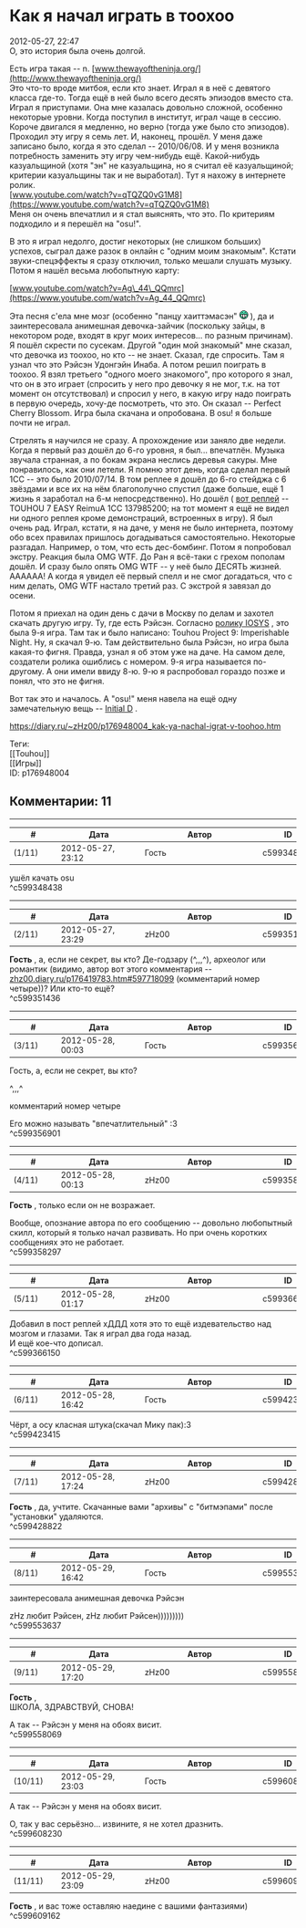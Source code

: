 Как я начал играть в тоохоо
===========================

  
2012-05-27, 22:47  
 О, это история была очень долгой.   
   
 Есть игра такая -- n.  [www.thewayoftheninja.org/](http://www.thewayoftheninja.org/)    
 Это что-то вроде митбоя, если кто знает. Играл я в неё с девятого класса где-то. Тогда ещё в ней было всего десять эпизодов вместо ста. Играл я приступами. Она мне казалась довольно сложной, особенно некоторые уровни. Когда поступил в институт, играл чаще в сессию. Короче двигался я медленно, но верно (тогда уже было сто эпизодов). Проходил эту игру я семь лет. И, наконец, прошёл. У меня даже записано было, когда я это сделал -- 2010/06/08. И у меня возникла потребность заменить эту игру чем-нибудь ещё. Какой-нибудь казуальщиной (хотя "эн" не казуальщина, но я считал её казуальщиной; критерии казуальщины так и не выработал). Тут я нахожу в интернете ролик.   
  [www.youtube.com/watch?v=qTQZQ0vG1M8](https://www.youtube.com/watch?v=qTQZQ0vG1M8)    
 Меня он очень впечатлил и я стал выяснять, что это. По критериям подходило и я перешёл на "osu!".   
   
 В это я играл недолго, достиг некоторых (не слишком больших) успехов, сыграл даже разок в онлайн с "одним моим знакомым". Кстати звуки-спецэффекты я сразу отключил, только мешали слушать музыку. Потом я нашёл весьма любопытную карту:   
   
  [www.youtube.com/watch?v=Ag\_44\_QQmrc](https://www.youtube.com/watch?v=Ag_44_QQmrc)    
   
 Эта песня с'ела мне мозг (особенно "панцу хаиттэмасэн" ![:D](pics/1131.gif) ), да и заинтересовала анимешная девочка-зайчик (поскольку зайцы, в некотором роде, входят в круг моих интересов... по разным причинам). Я пошёл скрести по сусекам. Другой "один мой знакомый" мне сказал, что девочка из тоохоо, но кто -- не знает. Сказал, где спросить. Там я узнал что это Рэйсэн Удонгэйн Инаба. А потом решил поиграть в тоохоо. Я взял третьего "одного моего знакомого", про которого я знал, что он в это играет (спросить у него про девочку я не мог, т.к. на тот момент он отсутствовал) и спросил у него, в какую игру надо поиграть в первую очередь, хочу-де посмотреть, что это. Он сказал -- Perfect Cherry Blossom. Игра была скачана и опробована. В osu! я больше почти не играл.   
   
 Стрелять я научился не сразу. А прохождение изи заняло две недели. Когда я первый раз дошёл до 6-го уровня, я был... впечатлён. Музыка звучала странная, а по бокам экрана неслись деревья сакуры. Мне понравилось, как они летели. Я помню этот день, когда сделал первый 1CC -- это было 2010/07/14. В том реплее я дошёл до 6-го стейджа с 6 звёздами и все их на нём благополучно спустил (даже больше, ещё 1 жизнь я заработал на 6-м непосредственно). Но дошёл (  [вот реплей](https://docs.google.com/file/d/0B9FfY1n8XuxzakhzTV9sYm4tXzg/edit?pli=1)  -- TOUHOU 7 EASY ReimuA 1CC 137985200; на тот момент я ещё не видел ни одного реплея кроме демонстраций, встроенных в игру). Я был очень рад. Играл, кстати, я на даче, у меня не было интернета, поэтому обо всех правилах пришлось догадываться самостоятельно. Некоторые разгадал. Например, о том, что есть дес-бомбинг. Потом я попробовал экстру. Реакция была OMG WTF. До Ран я всё-таки с грехом пополам дошёл. И сразу было опять OMG WTF -- у неё было ДЕСЯТЬ жизней. АААААА! А когда я увидел её первый спелл и не смог догадаться, что с ним делать, OMG WTF настало третий раз. С экстрой я завязал до осени.   
   
 Потом я приехал на один день с дачи в Москву по делам и захотел скачать другую игру. Ту, где есть Рэйсэн. Согласно  [ролику IOSYS](https://www.youtube.com/watch?v=Kc8GNaED3Ok)  , это была 9-я игра. Там так и было написано: Touhou Project 9: Imperishable Night. Ну, я скачал 9-ю. Там действительно была Рэйсэн, но игра была какая-то фигня. Правда, узнал я об этом уже на даче. На самом деле, создатели ролика ошиблись с номером. 9-я игра называется по-другому. А они имели ввиду 8-ю. 9-ю я распробовал гораздо позже и понял, что это не фигня.   
   
 Вот так это и началось. А "osu!" меня навела на ещё одну замечательную вещь --  [Initial D](http://www.world-art.ru/animation/animation.php?id=3331)  .   
  
<https://diary.ru/~zHz00/p176948004_kak-ya-nachal-igrat-v-toohoo.htm>  
  
Теги:  
[[Touhou]]  
[[Игры]]  
ID: p176948004  


Комментарии: 11
---------------

  


---



|         #         |              Дата              |                     Автор                     |           ID           |
| --- | --- | --- | --- |
| (1/11) | 2012-05-27, 23:12 | Гость | c599348438 |

  
 ушёл качать osu   
 ^c599348438

---



|         #         |              Дата              |                     Автор                     |           ID           |
| --- | --- | --- | --- |
| (2/11) | 2012-05-27, 23:29 | zHz00 | c599351436 |

  
  **Гость**  , а, если не секрет, вы кто? Де-годзару (^,,,^), археолог или романтик (видимо, автор вот этого комментария --  [zhz00.diary.ru/p176419783.htm#597718099](Дохлая%20мышь#^c597718099)  (комментарий номер четыре))? Или кто-то ещё?   
 ^c599351436

---



|         #         |              Дата              |                     Автор                     |           ID           |
| --- | --- | --- | --- |
| (3/11) | 2012-05-28, 00:03 | Гость | c599356901 |

  
  Гость, а, если не секрет, вы кто?    
   
   
 ^,,,^   
   
  комментарий номер четыре    
   
 Его можно называть "впечатлительный" :3   
 ^c599356901

---



|         #         |              Дата              |                     Автор                     |           ID           |
| --- | --- | --- | --- |
| (4/11) | 2012-05-28, 00:13 | zHz00 | c599358297 |

  
  **Гость**  , только если он не возражает.   
   
 Вообще, опознание автора по его сообщению -- довольно любопытный скилл, который я только начал развивать. Но при очень коротких сообщениях это не работает.   
 ^c599358297

---



|         #         |              Дата              |                     Автор                     |           ID           |
| --- | --- | --- | --- |
| (5/11) | 2012-05-28, 01:17 | zHz00 | c599366150 |

  
 Добавил в пост реплей хДДД хотя это то ещё издевательство над мозгом и глазами. Так я играл два года назад.   
 И ещё кое-что дописал.   
 ^c599366150

---



|         #         |              Дата              |                     Автор                     |           ID           |
| --- | --- | --- | --- |
| (6/11) | 2012-05-28, 16:42 | Гость | c599423415 |

  
 Чёрт, а осу класная штука(скачал Мику пак):3   
 ^c599423415

---



|         #         |              Дата              |                     Автор                     |           ID           |
| --- | --- | --- | --- |
| (7/11) | 2012-05-28, 17:24 | zHz00 | c599428822 |

  
  **Гость**  , да, учтите. Скачанные вами "архивы" с "битмэпами" после "установки" удаляются.   
 ^c599428822

---



|         #         |              Дата              |                     Автор                     |           ID           |
| --- | --- | --- | --- |
| (8/11) | 2012-05-29, 16:42 | Гость | c599553637 |

  
  заинтересовала анимешная девочка   Рэйсэн    
   
 zHz любит Рэйсен, zHz любит Рэйсен)))))))))   
 ^c599553637

---



|         #         |              Дата              |                     Автор                     |           ID           |
| --- | --- | --- | --- |
| (9/11) | 2012-05-29, 17:20 | zHz00 | c599558069 |

  
  **Гость**  ,   
 ШКОЛА, ЗДРАВСТВУЙ, СНОВА!   
   
  А так -- Рэйсэн у меня на обоях висит.    
 ^c599558069

---



|         #         |              Дата              |                     Автор                     |           ID           |
| --- | --- | --- | --- |
| (10/11) | 2012-05-29, 23:03 | Гость | c599608230 |

  
  А так -- Рэйсэн у меня на обоях висит.    
   
 О, так у вас серьёзно... извините, я не хотел дразнить.   
 ^c599608230

---



|         #         |              Дата              |                     Автор                     |           ID           |
| --- | --- | --- | --- |
| (11/11) | 2012-05-29, 23:09 | zHz00 | c599609162 |

  
  **Гость**  , и вас тоже оставляю наедине с вашими фантазиями)   
 ^c599609162